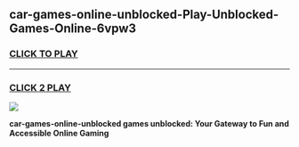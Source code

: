 
## car-games-online-unblocked-Play-Unblocked-Games-Online-6vpw3
<h3>
<a href="https://premium76.site?title=car-games-online-unblocked&ref=25A">CLICK TO PLAY</a></h3>
<hr>

<h3>
<a href="https://premium76.site?title=car-games-online-unblocked&ref=25A">CLICK 2 PLAY</a>
  
</h3>

<a href="https://premium76.site?title=car-games-online-unblocked&ref=25A"><img src="https://clearcache.store/games.png"></a>


**car-games-online-unblocked games unblocked: Your Gateway to Fun and Accessible Online Gaming**
